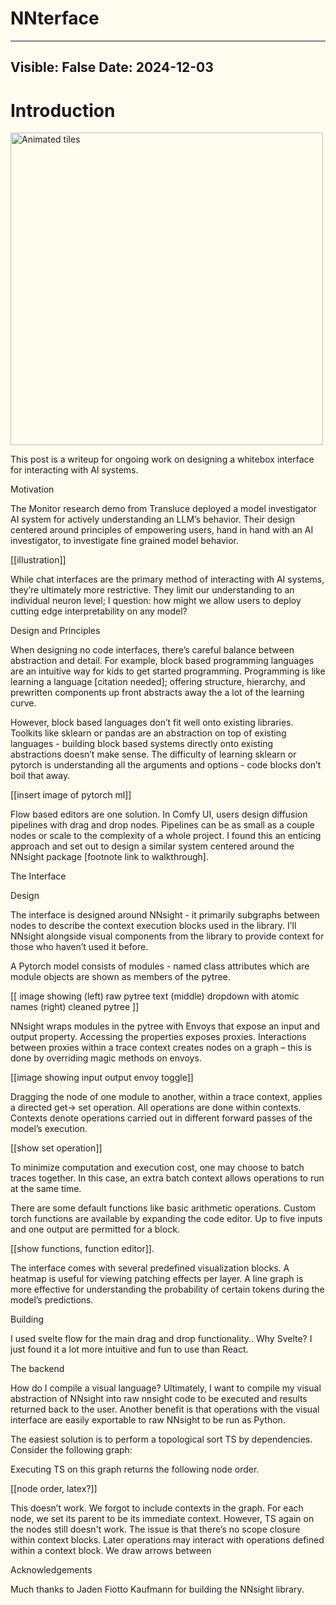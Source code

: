 # NNterface

---
Visible: False
Date: 2024-12-03
---
<style>
    html {
        background-color: #FFFCF0 !important;
    }
    html.dark-mode {
        background-color: #111211 !important;
    }
</style>

# Introduction

<img src="../static/images/animation.gif" alt="Animated tiles" width="500" loading="lazy">

This post is a writeup for ongoing work on designing a whitebox interface for interacting with AI systems.

Motivation 

The Monitor research demo from Transluce deployed a model investigator AI system for actively understanding an LLM’s behavior. Their design centered around principles of empowering users, hand in hand with an AI investigator, to investigate fine grained model behavior.

[[illustration]] 

While chat interfaces are the primary method of interacting with AI systems, they’re ultimately more restrictive. They limit our understanding to an individual neuron level; I question: how might we allow users to deploy cutting edge interpretability on any model? 

Design and Principles

When designing no code interfaces, there’s careful balance between abstraction and detail. For example, block based programming languages are an intuitive way for kids to get started programming. Programming is like learning a language [citation needed]; offering structure, hierarchy, and prewritten components up front abstracts away the a lot of the learning curve. 

However, block based languages don’t fit well onto existing libraries. Toolkits like sklearn or pandas are an abstraction on top of existing languages - building block based systems directly onto existing abstractions doesn’t make sense. The difficulty of learning sklearn or pytorch is understanding all the arguments and options - code blocks don’t boil that away.

[[insert image of pytorch ml]]

Flow based editors are one solution. In Comfy UI, users design diffusion pipelines with drag and drop nodes. Pipelines can be as small as a couple nodes or scale to the complexity of a whole project. I found this an enticing approach and set out to design a similar system centered around the NNsight package [footnote link to walkthrough].

The Interface

Design

The interface is designed around NNsight - it primarily subgraphs between nodes to describe the context execution blocks used in the library. I’ll NNsight alongside visual components from the library to provide context for those who haven’t used it before. 

A Pytorch model consists of modules - named class attributes which are module objects are shown as members of the pytree. 

[[ image showing (left) raw pytree text (middle) dropdown with atomic names (right) cleaned pytree ]] 

NNsight wraps modules in the pytree with Envoys that expose an input and output property. Accessing the properties exposes proxies. Interactions between proxies within a trace context creates nodes on a graph – this is done by overriding magic methods on envoys. 

[[image showing input output envoy toggle]]

Dragging the node of one module to another, within a trace context, applies a directed get-> set operation. All operations are done within contexts. Contexts denote operations carried out in different forward passes of the model’s execution. 

[[show set operation]]

To minimize computation and execution cost, one may choose to batch traces together. In this case, an extra batch context allows operations to run at the same time. 

There are some default functions like basic arithmetic operations. Custom torch functions are available by expanding the code editor. Up to five inputs and one output are permitted for a block.

[[show functions, function editor]].

The interface comes with several predefined visualization blocks. A heatmap is useful for viewing patching effects per layer. A line graph is more effective for understanding the probability of certain tokens during the model’s predictions.

Building

I used svelte flow for the main drag and drop functionality.. Why Svelte? I just found it a lot more intuitive and fun to use than React.

The backend

How do I compile a visual language? Ultimately, I want to compile my visual abstraction of NNsight into raw nnsight code to be executed and results returned back to the user. Another benefit is that operations with the visual interface are easily exportable to raw NNsight to be run as Python.

The easiest solution is to perform a topological sort TS by dependencies. Consider the following graph: 

Executing TS on this graph returns the following node order.

[[node order, latex?]]

This doesn’t work. We forgot to include contexts in the graph. For each node, we set its parent to be its immediate context. However, TS  again on the nodes still doesn't work. The issue is that there’s no scope closure within context blocks. Later operations may interact with operations defined within a context block. We draw arrows between


Acknowledgements

Much thanks to Jaden Fiotto Kaufmann for building the NNsight library.  
